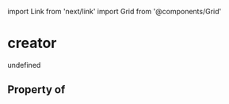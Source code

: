 import Link from 'next/link'
import Grid from '@components/Grid'

# creator

undefined

## Property of



